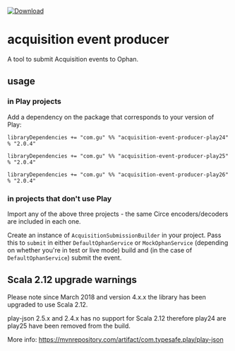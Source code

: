 [ ![Download](https://api.bintray.com/packages/guardian/ophan/acquisition-event-producer-play26/images/download.svg) ](https://bintray.com/guardian/ophan/acquisition-event-producer-play26/_latestVersion)

# acquisition event producer
A tool to submit Acquisition events to Ophan.

## usage 
### in Play projects
Add a dependency on the package that corresponds to your version of Play:

`libraryDependencies += "com.gu" %% "acquisition-event-producer-play24" % "2.0.4"`

`libraryDependencies += "com.gu" %% "acquisition-event-producer-play25" % "2.0.4"`

`libraryDependencies += "com.gu" %% "acquisition-event-producer-play26" % "2.0.4"`

### in projects that don't use Play
Import any of the above three projects - the same Circe encoders/decoders are included in each one.
 
Create an instance of `AcquisitionSubmissionBuilder` in your project. Pass this to `submit` in either `DefaultOphanService` or `MockOphanService` (depending on whether you're in test or live mode) build and (in the case of `DefaultOphanService`) submit the event.

## Scala 2.12 upgrade warnings

Please note since March 2018 and version 4.x.x the library has been upgraded to use Scala 2.12.

play-json 2.5.x and 2.4.x has no support for Scala 2.12 therefore play24 are play25 have been removed from the build.

More info: https://mvnrepository.com/artifact/com.typesafe.play/play-json
